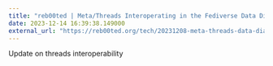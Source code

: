 ```yaml
---
title: "reb00ted | Meta/Threads Interoperating in the Fediverse Data Dialogue Meeting yesterday"
date: 2023-12-14 16:39:38.149000
external_url: "https://reb00ted.org/tech/20231208-meta-threads-data-dialogue/"
---
```


Update on threads interoperability
